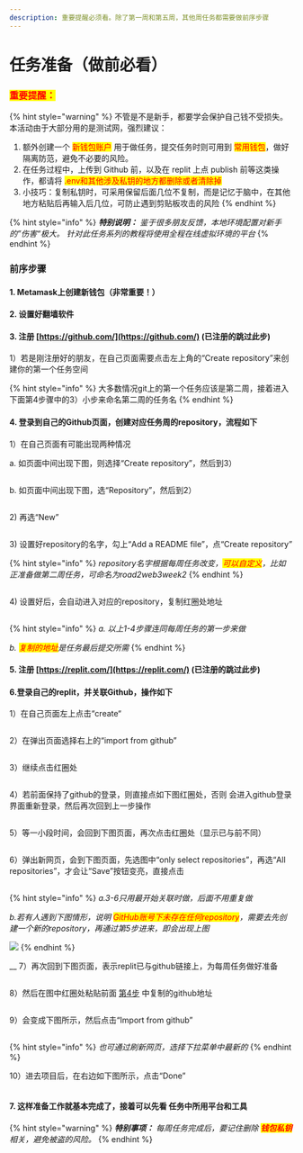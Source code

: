 ```yaml
---
description: 重要提醒必须看。除了第一周和第五周，其他周任务都需要做前序步骤
---
```


# 任务准备（做前必看）

### <mark style="color:red;">**重要提醒：**</mark>

{% hint style="warning" %}
不管是不是新手，都要学会保护自己钱不受损失。本活动由于大部分用的是测试网，强烈建议：

1. 额外创建一个 <mark style="color:red;">新钱包账户</mark> 用于做任务，提交任务时则可用到 <mark style="color:red;">常用钱包</mark>，做好隔离防范，避免不必要的风险。
2. 在任务过程中，上传到 Github 前，以及在 replit 上点 publish 前等这类操作，都请将 <mark style="color:red;">.env和其他涉及私钥的地方都删除或者清除掉</mark>
3. 小技巧：复制私钥时，可采用保留后面几位不复制，而是记忆于脑中，在其他地方粘贴后再输入后几位，可防止遇到剪贴板攻击的风险
{% endhint %}



{% hint style="info" %}
_**特别说明：** 鉴于很多朋友反馈，本地环境配置对新手的”伤害“极大。 针对此任务系列的教程将使用全程在线虚拟环境的平台_
{% endhint %}



### 前序步骤

#### &#x20;       1. Metamask上创建新钱包（非常重要！）

#### &#x20;       2. 设置好翻墙软件

#### &#x20;       3. 注册 [https://github.com/](https://github.com/)  (已注册的跳过此步)

&#x20;           1）若是刚注册好的朋友，在自己页面需要点击左上角的“Create repository”来创建你的第一个任务空间

{% hint style="info" %}
大多数情况git上的第一个任务应该是第二周，接着进入下面第4步骤中的3）小步来命名第二周的任务名
{% endhint %}

#### &#x20;       4. 登录到自己的Github页面，创建对应任务周的repository，流程如下

&#x20;           1）在自己页面有可能出现两种情况

&#x20;               a. 如页面中间出现下图，则选择“Create repository”，然后到3）

<figure><img src="../.gitbook/assets/image (12).png" alt=""><figcaption></figcaption></figure>

&#x20;               b. 如页面中间出现下图，选“Repository”，然后到2）

<figure><img src="../.gitbook/assets/image (10).png" alt=""><figcaption></figcaption></figure>

&#x20;           2\) 再选“New”

<figure><img src="../.gitbook/assets/image (7).png" alt=""><figcaption></figcaption></figure>

&#x20;           3\) 设置好repository的名字，勾上“Add a README file”，点“Create repository”

{% hint style="info" %}
_repository名字根据每周任务改变，<mark style="color:red;">可以自定义</mark>，比如正准备做第二周任务，可命名为road2web3week2_
{% endhint %}

<figure><img src="../.gitbook/assets/image (15).png" alt=""><figcaption></figcaption></figure>

&#x20;           4\) 设置好后，会自动进入对应的repository，复制红圈处地址

<figure><img src="../.gitbook/assets/image (13).png" alt=""><figcaption></figcaption></figure>

{% hint style="info" %}
_a. 以上1-4步骤连同每周任务的第一步来做_

_b. <mark style="color:red;">复制的地址</mark>是任务最后提交所需_
{% endhint %}

#### &#x20;       5. 注册 [https://replit.com/](https://replit.com/)  (已注册的跳过此步)

#### &#x20;       6.登录自己的replit，并关联Github，操作如下

&#x20;           1）在自己页面左上点击“create“

<figure><img src="../.gitbook/assets/image (14).png" alt=""><figcaption></figcaption></figure>

&#x20;           2）在弹出页面选择右上的“import from github”

<figure><img src="../.gitbook/assets/image (2).png" alt=""><figcaption></figcaption></figure>

&#x20;           3）继续点击红圈处

<figure><img src="../.gitbook/assets/image (4).png" alt=""><figcaption></figcaption></figure>

&#x20;           4）若前面保持了github的登录，则直接点如下图红圈处，否则 会进入github登录界面重新登录，然后再次回到上一步操作

<figure><img src="../.gitbook/assets/image (11).png" alt=""><figcaption></figcaption></figure>

&#x20;           5）等一小段时间，会回到下图页面，再次点击红圈处（显示已与前不同）

<figure><img src="../.gitbook/assets/image (8).png" alt=""><figcaption></figcaption></figure>

&#x20;           6）弹出新网页，会到下图页面，先选图中“only select repositories”，再选“All repositories”，才会让“Save”按钮变亮，直接点击

<figure><img src="../.gitbook/assets/image (9).png" alt=""><figcaption></figcaption></figure>

{% hint style="info" %}
_a.3-6只用最开始关联时做，后面不用重复做_

_b.若有人遇到下图情形，说明 <mark style="color:red;">GitHub账号下未存在任何repository</mark>，需要去先创建一个新的repository，再通过第5步进来，即会出现上图_

__![](<../.gitbook/assets/image (16).png>)__
{% endhint %}

&#x20;           __            7）再次回到下图页面，表示replit已与github链接上，为每周任务做好准备

<figure><img src="../.gitbook/assets/image.png" alt=""><figcaption></figcaption></figure>

&#x20;           8）然后在图中红圈处粘贴前面 [第4步](ren-wu-zhun-bei-zuo-qian-bi-kan.md#4.-deng-lu-dao-zi-ji-de-github-ye-mian-chuang-jian-dui-ying-ren-wu-zhou-de-repository-liu-cheng-ru-x) 中复制的github地址

<figure><img src="../.gitbook/assets/image (6).png" alt=""><figcaption></figcaption></figure>

&#x20;           9）会变成下图所示，然后点击“Import from github”

<figure><img src="../.gitbook/assets/image (3).png" alt=""><figcaption></figcaption></figure>

{% hint style="info" %}
_也可通过刷新网页，选择下拉菜单中最新的_
{% endhint %}

&#x20;           10）进去项目后，在右边如下图所示，点击“Done”&#x20;

<figure><img src="../.gitbook/assets/image (5).png" alt=""><figcaption></figcaption></figure>

#### &#x20;       7. 这样准备工作就基本完成了，接着可以先看 任务中所用平台和工具

{% hint style="warning" %}
_**特别事项：** 每周任务完成后，要记住删除 <mark style="color:red;">**钱包私钥**</mark> 相关，避免被盗的风险。_ &#x20;
{% endhint %}


